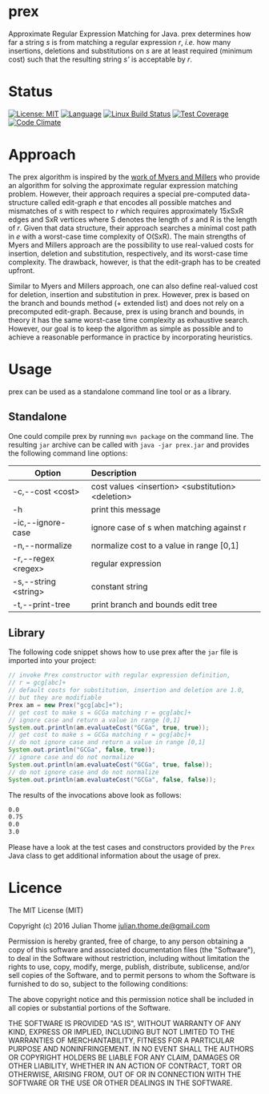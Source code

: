 # prex

Approximate Regular Expression Matching for Java. prex determines
how far a string *s* is from matching a regular expression *r*,
*i.e.* how many insertions, deletions and substitutions on *s* are at least required (minimum cost) such that the resulting
string *s'* is acceptable by *r*.

# Status


[![License: MIT](https://img.shields.io/badge/License-MIT-yellow.svg?style=flat-square)][licence]
[![Language](http://img.shields.io/badge/language-java-brightgreen.svg?style=flat-square)][language]
[![Linux Build Status](https://img.shields.io/travis/julianthome/prex/master.svg?label=Linux%20build)][travis]
[![Test Coverage](https://codecov.io/gh/julianthome/prex/branch/master/graph/badge.svg)][coverage]
[![Code Climate](https://codeclimate.com/github/julianthome/prex/badges/issue_count.svg)][codeclimate]

[licence]: https://opensource.org/licenses/mit
[language]: https://www.java.com
[travis]: https://travis-ci.org/julianthome/prex
[codeclimate]: https://codeclimate.com/github/julianthome/prex
[coverage]: https://codecov.io/gh/julianthome/prex


# Approach

The prex algorithm is inspired by the [work of Myers and
Millers](http://www.cs.mun.ca/~harold/Courses/Old/Ling6800.W06/Diary/reg.aprox.pdf)
who provide an algorithm for solving the approximate regular
expression matching problem. However, their approach requires a special pre-computed
data-structure called edit-graph *e* that encodes all possible matches and mismatches
of *s* with respect to
*r* which requires approximately 15xSxR edges and SxR vertices
where S denotes the length of *s* and R is the length of *r*.
Given that data structure, their approach searches a minimal cost path
in *e* with a worst-case time complexity of
O(SxR). The main strengths
of Myers and Millers approach are the possibility to use real-valued costs for insertion,
deletion and substitution, respectively, and its worst-case time complexity. The drawback, however,
is that the edit-graph has to be created upfront.

Similar to Myers and Millers approach, one can also define real-valued cost
for deletion, insertion and substitution in prex. However, prex is based on the branch and bounds method
(+ extended list) and does not rely on a precomputed edit-graph. Because,
prex is using branch and bounds, in theory it has the same worst-case time complexity as exhaustive
search. However, our goal is to keep
the algorithm as simple as possible and to achieve a reasonable performance in practice by incorporating heuristics.

# Usage

prex can be used as a standalone command line tool or as a library.

## Standalone

One could compile prex by running `mvn package` on the command line. The resulting `jar` archive
can be called with `java -jar prex.jar` and provides the following command line options:

| Option               | Description                                         |
|----------------------|:----------------------------------------------------|
| -c,--cost &lt;cost&gt;   |cost values &lt;insertion&gt; &lt;substitution&gt; &lt;deletion&gt;|                      
| -h                   |  print this message                                 |
| -ic,--ignore-case    |  ignore case of s when matching against r           |
| -n,--normalize       |      normalize cost to a value in range [0,1]       |
| -r,--regex &lt;regex&gt; |  regular expression                                 |
| -s,--string &lt;string&gt; |  constant string                                  |
| -t,--print-tree      |  print branch and bounds edit tree                  |


## Library

The following code snippet shows how to use prex after the `jar` file
is imported into your project:

```java
// invoke Prex constructor with regular expression definition,
// r = gcg[abc]+
// default costs for substitution, insertion and deletion are 1.0,
// but they are modifiable
Prex am = new Prex("gcg[abc]+");
// get cost to make s = GCGa matching r = gcg[abc]+
// ignore case and return a value in range [0,1]
System.out.println(am.evaluateCost("GCGa", true, true));
// get cost to make s = GCGa matching r = gcg[abc]+
// do not ignore case and return a value in range [0,1]
System.out.println("GCGa", false, true));
// ignore case and do not normalize
System.out.println(am.evaluateCost("GCGa", true, false));
// do not ignore case and do not normalize
System.out.println(am.evaluateCost("GCGa", false, false));
```

The results of the invocations above look as follows:

```bash
0.0
0.75
0.0
3.0
```

Please have a look at the test cases and constructors provided by the
`Prex` Java class to get additional information about the usage of prex.

# Licence

The MIT License (MIT)

Copyright (c) 2016 Julian Thome <julian.thome.de@gmail.com>

Permission is hereby granted, free of charge, to any person obtaining a copy of
this software and associated documentation files (the "Software"), to deal in
the Software without restriction, including without limitation the rights to
use, copy, modify, merge, publish, distribute, sublicense, and/or sell copies
of the Software, and to permit persons to whom the Software is furnished to do
so, subject to the following conditions:

The above copyright notice and this permission notice shall be included in all
copies or substantial portions of the Software.

THE SOFTWARE IS PROVIDED "AS IS", WITHOUT WARRANTY OF ANY KIND, EXPRESS OR
IMPLIED, INCLUDING BUT NOT LIMITED TO THE WARRANTIES OF MERCHANTABILITY,
FITNESS FOR A PARTICULAR PURPOSE AND NONINFRINGEMENT. IN NO EVENT SHALL THE
AUTHORS OR COPYRIGHT HOLDERS BE LIABLE FOR ANY CLAIM, DAMAGES OR OTHER
LIABILITY, WHETHER IN AN ACTION OF CONTRACT, TORT OR OTHERWISE, ARISING FROM,
OUT OF OR IN CONNECTION WITH THE SOFTWARE OR THE USE OR OTHER DEALINGS IN THE
SOFTWARE.
